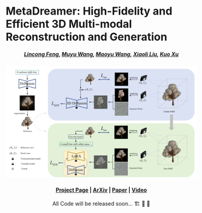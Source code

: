 

# MetaDreamer: High-Fidelity and Efficient 3D Multi-modal Reconstruction and Generation

#####  <p align="center"> [Lincong Feng](https://fenglincong.github.io/), [Muyu Wang](), [Maoyu Wang](), [Xiaoli Liu](), [Kuo Xu]()</p>

<p align="center">
  <img src="https://github.com/fenglincong/fenglincong/blob/main/pipeline.png"/>
</p>

#### <p align="center">[Project Page](https://metadreamer3d.github.io/) | [ArXiv](https://arxiv.org/abs/2310.02596) | [Paper]() | [Video]()</p>

<p align="center"> All Code will be released soon... 🏗️ 🚧 🔨</p>

